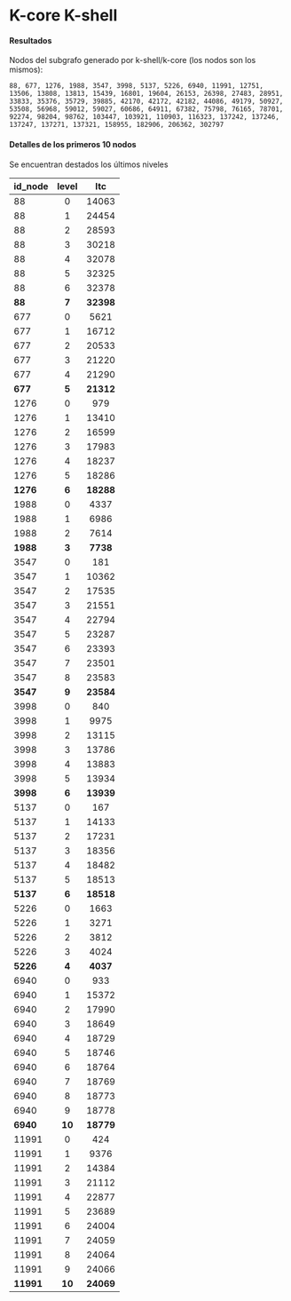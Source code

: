 # K-core K-shell

#### Resultados
Nodos del subgrafo generado por k-shell/k-core (los nodos son los mismos): 

`88, 677, 1276, 1988, 3547, 3998, 5137, 5226, 6940, 11991, 12751, 13506, 13808, 13813, 15439, 16801, 19604, 26153, 26398, 27483, 28951, 33833, 35376, 35729, 39885, 42170, 42172, 42182, 44086, 49179, 50927, 53508, 56968, 59012, 59027, 60686, 64911, 67382, 75798, 76165, 78701, 92274, 98204, 98762, 103447, 103921, 110903, 116323, 137242, 137246, 137247, 137271, 137321, 158955, 182906, 206362, 302797 `

#### Detalles de los primeros 10 nodos
Se encuentran destados los últimos niveles

id_node | level | ltc
--- | :---: | :---:
88|0|14063
88|1|24454
88|2|28593
88|3|30218
88|4|32078
88|5|32325
88|6|32378
**88**|**7**|**32398**
677|0|5621
677|1|16712
677|2|20533
677|3|21220
677|4|21290
**677**|**5**|**21312**
1276|0|979
1276|1|13410
1276|2|16599
1276|3|17983
1276|4|18237
1276|5|18286
**1276**|**6**|**18288**
1988|0|4337
1988|1|6986
1988|2|7614
**1988**|**3**|**7738**
3547|0|181
3547|1|10362
3547|2|17535
3547|3|21551
3547|4|22794
3547|5|23287
3547|6|23393
3547|7|23501
3547|8|23583
**3547**|**9**|**23584**
3998|0|840
3998|1|9975
3998|2|13115
3998|3|13786
3998|4|13883
3998|5|13934
**3998**|**6**|**13939**
5137|0|167
5137|1|14133
5137|2|17231
5137|3|18356
5137|4|18482
5137|5|18513
**5137**|**6**|**18518**
5226|0|1663
5226|1|3271
5226|2|3812
5226|3|4024
**5226**|**4**|**4037**
6940|0|933
6940|1|15372
6940|2|17990
6940|3|18649
6940|4|18729
6940|5|18746
6940|6|18764
6940|7|18769
6940|8|18773
6940|9|18778
**6940**|**10**|**18779**
11991|0|424
11991|1|9376
11991|2|14384
11991|3|21112
11991|4|22877
11991|5|23689
11991|6|24004
11991|7|24059
11991|8|24064
11991|9|24066
**11991**|**10**|**24069**